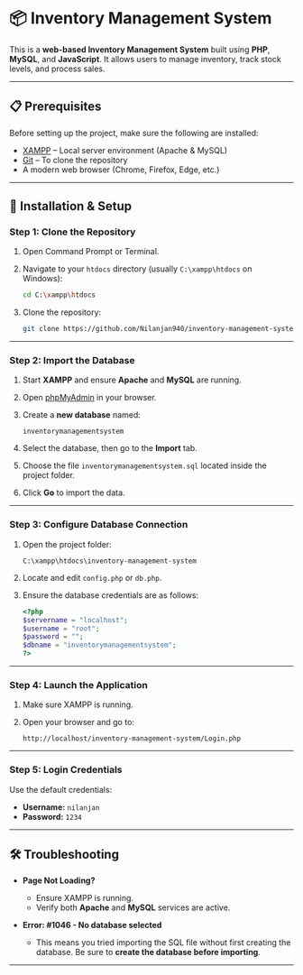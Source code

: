 # 📦 Inventory Management System

This is a **web-based Inventory Management System** built using **PHP**, **MySQL**, and **JavaScript**. It allows users to manage inventory, track stock levels, and process sales.

---

## 📋 Prerequisites

Before setting up the project, make sure the following are installed:

- [XAMPP](https://www.apachefriends.org/index.html) – Local server environment (Apache & MySQL)
- [Git](https://git-scm.com/downloads) – To clone the repository
- A modern web browser (Chrome, Firefox, Edge, etc.)

---

## 🚀 Installation & Setup

### Step 1: Clone the Repository

1. Open Command Prompt or Terminal.
2. Navigate to your `htdocs` directory (usually `C:\xampp\htdocs` on Windows):

   ```bash
   cd C:\xampp\htdocs
   ```

3. Clone the repository:

   ```bash
   git clone https://github.com/Nilanjan940/inventory-management-system.git
   ```


---

### Step 2: Import the Database

1. Start **XAMPP** and ensure **Apache** and **MySQL** are running.
2. Open [phpMyAdmin](http://localhost/phpmyadmin) in your browser.
3. Create a **new database** named:

   ```
   inventorymanagementsystem
   ```

4. Select the database, then go to the **Import** tab.
5. Choose the file `inventorymanagementsystem.sql` located inside the project folder.
6. Click **Go** to import the data.

---

### Step 3: Configure Database Connection

1. Open the project folder:

   ```
   C:\xampp\htdocs\inventory-management-system
   ```

2. Locate and edit `config.php` or `db.php`.

3. Ensure the database credentials are as follows:

   ```php
   <?php
   $servername = "localhost";
   $username = "root";
   $password = "";
   $dbname = "inventorymanagementsystem";
   ?>
   ```

---

### Step 4: Launch the Application

1. Make sure XAMPP is running.
2. Open your browser and go to:

   ```
   http://localhost/inventory-management-system/Login.php
   ```

---

### Step 5: Login Credentials

Use the default credentials:

- **Username:** `nilanjan`  
- **Password:** `1234`

---

## 🛠 Troubleshooting

- **Page Not Loading?**
  - Ensure XAMPP is running.
  - Verify both **Apache** and **MySQL** services are active.

- **Error: #1046 - No database selected**
  - This means you tried importing the SQL file without first creating the database. Be sure to **create the database before importing**.

---


